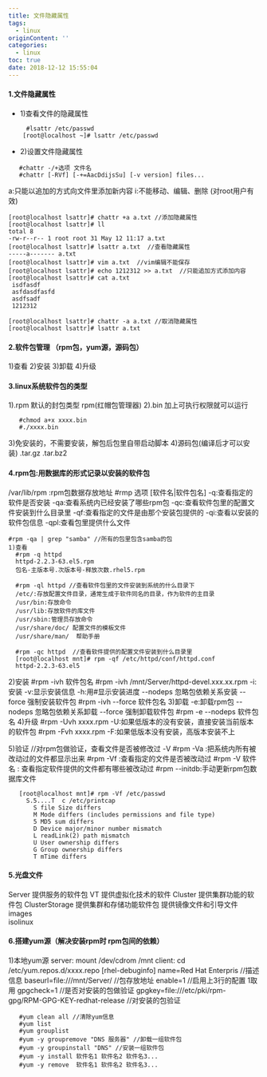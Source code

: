 ```yaml
---
title: 文件隐藏属性
tags:
  - linux
originContent: ''
categories:
  - linux
toc: true
date: 2018-12-12 15:55:04
---
```


#### 1.文件隐藏属性
  * 1)查看文件的隐藏属性
```language
     #lsattr /etc/passwd
    [root@localhost ~]# lsattr /etc/passwd
```
  * 2)设置文件隐藏属性
```language
   #chattr -/+选项 文件名
   #chattr [-RVf] [-+=AacDdijsSu] [-v version] files...
```
   a:只能以追加的方式向文件里添加新内容
   i:不能移动、编辑、删除 (对root用户有效)
   ```language
   [root@localhost lsattr]# chattr +a a.txt //添加隐藏属性
   [root@localhost lsattr]# ll
   total 8
   -rw-r--r-- 1 root root 31 May 12 11:17 a.txt
   [root@localhost lsattr]# lsattr a.txt  //查看隐藏属性
   -----a------- a.txt
   [root@localhost lsattr]# vim a.txt  //vim编辑不能保存
   [root@localhost lsattr]# echo 1212312 >> a.txt  //只能追加方式添加内容
   [root@localhost lsattr]# cat a.txt
    isdfasdf
    asfdasdfasfd
    asdfsadf
    1212312

   [root@localhost lsattr]# chattr -a a.txt //取消隐藏属性
   [root@localhost lsattr]# lsattr a.txt
```
#### 2.软件包管理 （rpm包，yum源，源码包）
  1)查看
  2)安装
  3)卸载
  4)升级

#### 3.linux系统软件包的类型
  1).rpm 默认的封包类型  rpm(红帽包管理器)
  2).bin 加上可执行权限就可以运行
```language
   #chmod a+x xxxx.bin 
   #./xxxx.bin
```
  3)免安装的，不需要安装，解包后包里自带启动脚本
  4)源码包(编译后才可以安装)
   .tar.gz
   .tar.bz2

#### 4.rpm包:用数据库的形式记录以安装的软件包
  /var/lib/rpm :rpm包数据存放地址
  #rmp 选项 [软件名|软件包名]
   -q:查看指定的软件是否安装
   -qa:查看系统内已经安装了哪些rpm包
   -qc:查看软件包里的配置文件安装到什么目录里
   -qf:查看指定的文件是由那个安装包提供的
   -qi:查看以安装的软件包信息
   -qpl:查看包里提供什么文件

    #rpm -qa | grep "samba" //所有的包里包含samba的包
    1)查看 
      #rpm -q httpd
      httpd-2.2.3-63.el5.rpm 
      包名-主版本号.次版本号-释放次数.rhel5.rpm

      #rpm -ql httpd //查看软件包里的文件安装到系统的什么目录下
      /etc/:存放配置文件目录，通常生成于软件同名的目录，作为软件的主目录
      /usr/bin:存放命令
      /usr/lib:存放软件的库文件
      /usr/sbin:管理员存放命令
      /usr/share/doc/ 配置文件的模板文件
      /usr/share/man/  帮助手册

      #rpm -qc httpd  //查看软件提供的配置文件安装到什么目录里
      [root@localhost mnt]# rpm -qf /etc/httpd/conf/httpd.conf 
      httpd-2.2.3-63.el5

   2)安装
    #rpm -ivh 软件包名
    #rpm -ivh /mnt/Server/httpd-devel.xxx.xx.rpm
     -i:安装
     -v:显示安装信息
     -h:用#显示安装进度
     --nodeps 忽略包依赖关系安装
     --force  强制安装软件包
     #rpm -ivh --force 软件包名
   3)卸载
    -e:卸载rpm包
    --nodeps 忽略包依赖关系卸载
    --force  强制卸载软件包
    #rpm -e --nodeps 软件包名
   4)升级
    #rpm -Uvh  xxxx.rpm
    -U:如果低版本的没有安装，直接安装当前版本的软件包
    #rpm -Fvh xxxx.rpm
    -F:如果低版本没有安装，高版本安装不上

  5)验证
     //对rpm包做验证，查看文件是否被修改过
   -V
   #rpm -Va :把系统内所有被改动过的文件都显示出来
   #rpm -Vf :查看指定的文件是否被改动过
   #rpm -V 软件名 : 查看指定软件提供的文件都有哪些被改动过
   #rpm --initdb:手动更新rpm包数据库文件

```language
   [root@localhost mnt]# rpm -Vf /etc/passwd
     S.5....T  c /etc/printcap
       S file Size differs
       M Mode differs (includes permissions and file type)
       5 MD5 sum differs
       D Device major/minor number mismatch
       L readLink(2) path mismatch
       U User ownership differs
       G Group ownership differs
       T mTime differs
```
#### 5.光盘文件 
  Server 提供服务的软件包
  VT 提供虚拟化技术的软件
  Cluster 提供集群功能的软件包
  ClusterStorage 提供集群和存储功能软件包
  提供镜像文件和引导文件
  images   
  isolinux  

#### 6.搭建yum源（解决安装rpm时 rpm包间的依赖）
  1)本地yum源
    server: mount /dev/cdrom /mnt
    client: cd /etc/yum.repos.d/xxxx.repo
      [rhel-debuginfo]
      name=Red Hat Enterpris //描述信息
      baseurl=file:///mnt/Server/ //包存放地址
      enable=1 //启用上3行的配置 1取用
      gpgcheck=1 //是否对安装的包做验证
      gpgkey=file:///etc/pki/rpm-gpg/RPM-GPG-KEY-redhat-release
        //对安装的包验证
```language
   #yum clean all //清除yum信息
   #yum list
   #yum grouplist 
   #yum -y groupremove "DNS 服务器" //卸载一组软件包
   #yum -y groupinstall "DNS" //安装一组软件包
   #yum -y install 软件名1 软件名2 软件名3...
   #yum -y remove  软件名1 软件名2 软件名3...
```

